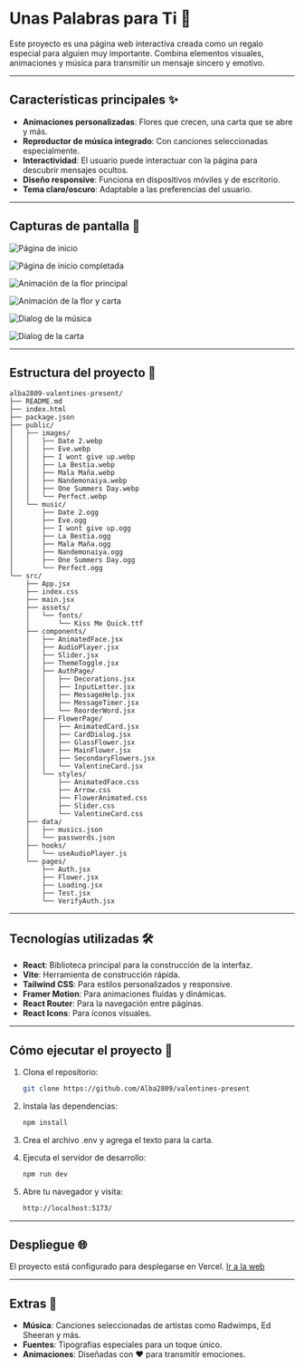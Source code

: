 # Unas Palabras para Ti 🌹

Este proyecto es una página web interactiva creada como un regalo especial para alguien muy importante. Combina elementos visuales, animaciones y música para transmitir un mensaje sincero y emotivo.

---

## Características principales ✨

- **Animaciones personalizadas**: Flores que crecen, una carta que se abre y más.
- **Reproductor de música integrado**: Con canciones seleccionadas especialmente.
- **Interactividad**: El usuario puede interactuar con la página para descubrir mensajes ocultos.
- **Diseño responsive**: Funciona en dispositivos móviles y de escritorio.
- **Tema claro/oscuro**: Adaptable a las preferencias del usuario.

---

## Capturas de pantalla 📸

![Página de inicio](./public/screenshots/HomeDark.png)

![Página de inicio completada](./public/screenshots/HomeDarkCompleted.png)

![Animación de la flor principal](./public/screenshots/MainFlower.png)

![Animación de la flor y carta](./public/screenshots/FlowerCard.png)

![Dialog de la música](./public/screenshots/MusicDialog.png)

![Dialog de la carta](./public/screenshots/CardDialog.png)

---

## Estructura del proyecto 📂

```plaintext
alba2809-valentines-present/
├── README.md
├── index.html
├── package.json
├── public/
│   ├── images/
│   │   ├── Date 2.webp
│   │   ├── Eve.webp
│   │   ├── I wont give up.webp
│   │   ├── La Bestia.webp
│   │   ├── Mala Maña.webp
│   │   ├── Nandemonaiya.webp
│   │   ├── One Summers Day.webp
│   │   └── Perfect.webp
│   └── music/
│       ├── Date 2.ogg
│       ├── Eve.ogg
│       ├── I wont give up.ogg
│       ├── La Bestia.ogg
│       ├── Mala Maña.ogg
│       ├── Nandemonaiya.ogg
│       ├── One Summers Day.ogg
│       └── Perfect.ogg
└── src/
    ├── App.jsx
    ├── index.css
    ├── main.jsx
    ├── assets/
    │   └── fonts/
    │       └── Kiss Me Quick.ttf
    ├── components/
    │   ├── AnimatedFace.jsx
    │   ├── AudioPlayer.jsx
    │   ├── Slider.jsx
    │   ├── ThemeToggle.jsx
    │   ├── AuthPage/
    │   │   ├── Decorations.jsx
    │   │   ├── InputLetter.jsx
    │   │   ├── MessageHelp.jsx
    │   │   ├── MessageTimer.jsx
    │   │   └── ReorderWord.jsx
    │   ├── FlowerPage/
    │   │   ├── AnimatedCard.jsx
    │   │   ├── CardDialog.jsx
    │   │   ├── GlassFlower.jsx
    │   │   ├── MainFlower.jsx
    │   │   ├── SecondaryFlowers.jsx
    │   │   └── ValentineCard.jsx
    │   └── styles/
    │       ├── AnimatedFace.css
    │       ├── Arrow.css
    │       ├── FlowerAnimated.css
    │       ├── Slider.css
    │       └── ValentineCard.css
    ├── data/
    │   ├── musics.json
    │   └── passwords.json
    ├── hooks/
    │   └── useAudioPlayer.js
    └── pages/
        ├── Auth.jsx
        ├── Flower.jsx
        ├── Loading.jsx
        ├── Test.jsx
        └── VerifyAuth.jsx
  ```

---

## Tecnologías utilizadas 🛠️

- **React**: Biblioteca principal para la construcción de la interfaz.
- **Vite**: Herramienta de construcción rápida.
- **Tailwind CSS**: Para estilos personalizados y responsive.
- **Framer Motion**: Para animaciones fluidas y dinámicas.
- **React Router**: Para la navegación entre páginas.
- **React Icons**: Para íconos visuales.

---

## Cómo ejecutar el proyecto 🚀

1. Clona el repositorio:
   ```bash
   git clone https://github.com/Alba2809/valentines-present
   ```
   
2. Instala las dependencias:
   ```bash
   npm install
   ```
      
3. Crea el archivo .env y agrega el texto para la carta.
   
4. Ejecuta el servidor de desarrollo:
   ```bash
   npm run dev
   ```
   
5. Abre tu navegador y visita:
   ```bash
   http://localhost:5173/
   ```

---

## Despliegue 🌐

El proyecto está configurado para desplegarse en Vercel. [Ir a la web](https://a-present-for-you.vercel.app/)

---

## Extras 🙌

- **Música**: Canciones seleccionadas de artistas como Radwimps, Ed Sheeran y más.
- **Fuentes**: Tipografías especiales para un toque único.
- **Animaciones**: Diseñadas con ❤️ para transmitir emociones.

